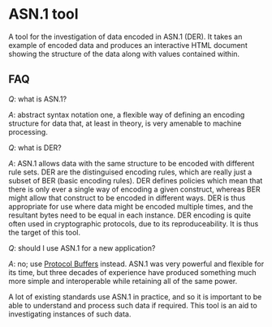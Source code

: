 # ASN.1 tool

A tool for the investigation of data encoded in ASN.1 (DER). It takes an example
of encoded data and produces an interactive HTML document showing the structure
of the data along with values contained within.

## FAQ

*Q*: what is ASN.1?

*A*: abstract syntax notation one, a flexible way of defining an encoding
structure for data that, at least in theory, is very amenable to machine
processing.

*Q*: what is DER?

*A*: ASN.1 allows data with the same structure to be encoded with different rule
sets. DER are the distinguised encoding rules, which are really just a subset of
BER (basic encoding rules). DER defines policies which mean that there is only
ever a single way of encoding a given construct, whereas BER might allow that
construct to be encoded in different ways. DER is thus appropriate for use where
data might be encoded multiple times, and the resultant bytes need to be equal
in each instance. DER encoding is quite often used in cryptographic protocols,
due to its reproduceability. It is thus the target of this tool.

*Q*: should I use ASN.1 for a new application?

*A*: no; use [Protocol Buffers](https://developers.google.com/protocol-buffers/)
instead. ASN.1 was very powerful and flexible for its time, but three decades of
experience have produced something much more simple and interoperable while
retaining all of the same power.

A lot of existing standards use ASN.1 in practice, and so it is important to be
able to understand and process such data if required. This tool is an aid to
investigating instances of such data.
